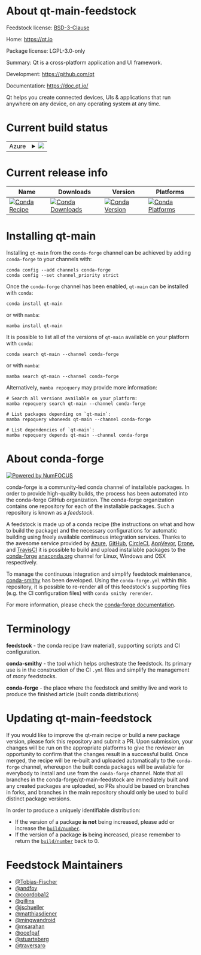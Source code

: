 About qt-main-feedstock
=======================

Feedstock license: [BSD-3-Clause](https://github.com/conda-forge/qt-main-feedstock/blob/main/LICENSE.txt)

Home: https://qt.io

Package license: LGPL-3.0-only

Summary: Qt is a cross-platform application and UI framework.

Development: https://github.com/qt

Documentation: https://doc.qt.io/

Qt helps you create connected devices, UIs & applications that run
anywhere on any device, on any operating system at any time.


Current build status
====================


<table>
    
  <tr>
    <td>Azure</td>
    <td>
      <details>
        <summary>
          <a href="https://dev.azure.com/conda-forge/feedstock-builds/_build/latest?definitionId=14730&branchName=main">
            <img src="https://dev.azure.com/conda-forge/feedstock-builds/_apis/build/status/qt-main-feedstock?branchName=main">
          </a>
        </summary>
        <table>
          <thead><tr><th>Variant</th><th>Status</th></tr></thead>
          <tbody><tr>
              <td>linux_64</td>
              <td>
                <a href="https://dev.azure.com/conda-forge/feedstock-builds/_build/latest?definitionId=14730&branchName=main">
                  <img src="https://dev.azure.com/conda-forge/feedstock-builds/_apis/build/status/qt-main-feedstock?branchName=main&jobName=linux&configuration=linux%20linux_64_" alt="variant">
                </a>
              </td>
            </tr><tr>
              <td>linux_aarch64</td>
              <td>
                <a href="https://dev.azure.com/conda-forge/feedstock-builds/_build/latest?definitionId=14730&branchName=main">
                  <img src="https://dev.azure.com/conda-forge/feedstock-builds/_apis/build/status/qt-main-feedstock?branchName=main&jobName=linux&configuration=linux%20linux_aarch64_" alt="variant">
                </a>
              </td>
            </tr><tr>
              <td>linux_ppc64le</td>
              <td>
                <a href="https://dev.azure.com/conda-forge/feedstock-builds/_build/latest?definitionId=14730&branchName=main">
                  <img src="https://dev.azure.com/conda-forge/feedstock-builds/_apis/build/status/qt-main-feedstock?branchName=main&jobName=linux&configuration=linux%20linux_ppc64le_" alt="variant">
                </a>
              </td>
            </tr><tr>
              <td>osx_64</td>
              <td>
                <a href="https://dev.azure.com/conda-forge/feedstock-builds/_build/latest?definitionId=14730&branchName=main">
                  <img src="https://dev.azure.com/conda-forge/feedstock-builds/_apis/build/status/qt-main-feedstock?branchName=main&jobName=osx&configuration=osx%20osx_64_" alt="variant">
                </a>
              </td>
            </tr><tr>
              <td>osx_arm64</td>
              <td>
                <a href="https://dev.azure.com/conda-forge/feedstock-builds/_build/latest?definitionId=14730&branchName=main">
                  <img src="https://dev.azure.com/conda-forge/feedstock-builds/_apis/build/status/qt-main-feedstock?branchName=main&jobName=osx&configuration=osx%20osx_arm64_" alt="variant">
                </a>
              </td>
            </tr><tr>
              <td>win_64</td>
              <td>
                <a href="https://dev.azure.com/conda-forge/feedstock-builds/_build/latest?definitionId=14730&branchName=main">
                  <img src="https://dev.azure.com/conda-forge/feedstock-builds/_apis/build/status/qt-main-feedstock?branchName=main&jobName=win&configuration=win%20win_64_" alt="variant">
                </a>
              </td>
            </tr>
          </tbody>
        </table>
      </details>
    </td>
  </tr>
</table>

Current release info
====================

| Name | Downloads | Version | Platforms |
| --- | --- | --- | --- |
| [![Conda Recipe](https://img.shields.io/badge/recipe-qt--main-green.svg)](https://anaconda.org/conda-forge/qt-main) | [![Conda Downloads](https://img.shields.io/conda/dn/conda-forge/qt-main.svg)](https://anaconda.org/conda-forge/qt-main) | [![Conda Version](https://img.shields.io/conda/vn/conda-forge/qt-main.svg)](https://anaconda.org/conda-forge/qt-main) | [![Conda Platforms](https://img.shields.io/conda/pn/conda-forge/qt-main.svg)](https://anaconda.org/conda-forge/qt-main) |

Installing qt-main
==================

Installing `qt-main` from the `conda-forge` channel can be achieved by adding `conda-forge` to your channels with:

```
conda config --add channels conda-forge
conda config --set channel_priority strict
```

Once the `conda-forge` channel has been enabled, `qt-main` can be installed with `conda`:

```
conda install qt-main
```

or with `mamba`:

```
mamba install qt-main
```

It is possible to list all of the versions of `qt-main` available on your platform with `conda`:

```
conda search qt-main --channel conda-forge
```

or with `mamba`:

```
mamba search qt-main --channel conda-forge
```

Alternatively, `mamba repoquery` may provide more information:

```
# Search all versions available on your platform:
mamba repoquery search qt-main --channel conda-forge

# List packages depending on `qt-main`:
mamba repoquery whoneeds qt-main --channel conda-forge

# List dependencies of `qt-main`:
mamba repoquery depends qt-main --channel conda-forge
```


About conda-forge
=================

[![Powered by
NumFOCUS](https://img.shields.io/badge/powered%20by-NumFOCUS-orange.svg?style=flat&colorA=E1523D&colorB=007D8A)](https://numfocus.org)

conda-forge is a community-led conda channel of installable packages.
In order to provide high-quality builds, the process has been automated into the
conda-forge GitHub organization. The conda-forge organization contains one repository
for each of the installable packages. Such a repository is known as a *feedstock*.

A feedstock is made up of a conda recipe (the instructions on what and how to build
the package) and the necessary configurations for automatic building using freely
available continuous integration services. Thanks to the awesome service provided by
[Azure](https://azure.microsoft.com/en-us/services/devops/), [GitHub](https://github.com/),
[CircleCI](https://circleci.com/), [AppVeyor](https://www.appveyor.com/),
[Drone](https://cloud.drone.io/welcome), and [TravisCI](https://travis-ci.com/)
it is possible to build and upload installable packages to the
[conda-forge](https://anaconda.org/conda-forge) [anaconda.org](https://anaconda.org/)
channel for Linux, Windows and OSX respectively.

To manage the continuous integration and simplify feedstock maintenance,
[conda-smithy](https://github.com/conda-forge/conda-smithy) has been developed.
Using the ``conda-forge.yml`` within this repository, it is possible to re-render all of
this feedstock's supporting files (e.g. the CI configuration files) with ``conda smithy rerender``.

For more information, please check the [conda-forge documentation](https://conda-forge.org/docs/).

Terminology
===========

**feedstock** - the conda recipe (raw material), supporting scripts and CI configuration.

**conda-smithy** - the tool which helps orchestrate the feedstock.
                   Its primary use is in the construction of the CI ``.yml`` files
                   and simplify the management of *many* feedstocks.

**conda-forge** - the place where the feedstock and smithy live and work to
                  produce the finished article (built conda distributions)


Updating qt-main-feedstock
==========================

If you would like to improve the qt-main recipe or build a new
package version, please fork this repository and submit a PR. Upon submission,
your changes will be run on the appropriate platforms to give the reviewer an
opportunity to confirm that the changes result in a successful build. Once
merged, the recipe will be re-built and uploaded automatically to the
`conda-forge` channel, whereupon the built conda packages will be available for
everybody to install and use from the `conda-forge` channel.
Note that all branches in the conda-forge/qt-main-feedstock are
immediately built and any created packages are uploaded, so PRs should be based
on branches in forks, and branches in the main repository should only be used to
build distinct package versions.

In order to produce a uniquely identifiable distribution:
 * If the version of a package **is not** being increased, please add or increase
   the [``build/number``](https://docs.conda.io/projects/conda-build/en/latest/resources/define-metadata.html#build-number-and-string).
 * If the version of a package **is** being increased, please remember to return
   the [``build/number``](https://docs.conda.io/projects/conda-build/en/latest/resources/define-metadata.html#build-number-and-string)
   back to 0.

Feedstock Maintainers
=====================

* [@Tobias-Fischer](https://github.com/Tobias-Fischer/)
* [@andfoy](https://github.com/andfoy/)
* [@ccordoba12](https://github.com/ccordoba12/)
* [@gillins](https://github.com/gillins/)
* [@jschueller](https://github.com/jschueller/)
* [@matthiasdiener](https://github.com/matthiasdiener/)
* [@mingwandroid](https://github.com/mingwandroid/)
* [@msarahan](https://github.com/msarahan/)
* [@ocefpaf](https://github.com/ocefpaf/)
* [@stuarteberg](https://github.com/stuarteberg/)
* [@traversaro](https://github.com/traversaro/)

